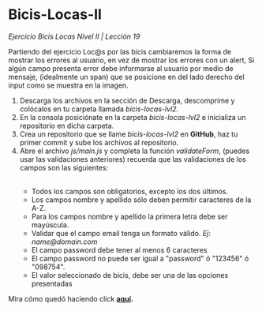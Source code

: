 # Bicis-Locas-II
<em>Ejercicio Bicis Locas Nivel II | Lección 19</em>

Partiendo del ejercicio Loc@s por las bicis cambiaremos la forma de mostrar los errores al usuario, 
en vez de mostrar los errores con un alert, Si algún campo presenta error debe informarse al usuario por medio de mensaje, 
(idealmente un span) que se posicione en del lado derecho del input como se muestra en la imagen.

<ol>
  <li>Descarga los archivos en la sección de Descarga, descomprime y colócalos en tu carpeta llamada <em>bicis-locas-lvl2.</em></li>
  <li>En la consola posiciónate en la carpeta <em>bicis-locas-lvl2</em> e inicializa un repositorio en dicha carpeta.</li>
  <li>Crea un repositorio que se llame <em>bicis-locas-lvl2</em> en <strong>GitHub</strong>, haz tu primer commit y sube los archivos al repositorio.</li>
  <li>Abre el archivo <em>js/main.js</em> y completa la función <em>validateForm</em>, (puedes usar las validaciones anteriores) recuerda que las validaciones de los campos son las siguientes:</li><br>
    <ul>
      <li>Todos los campos son obligatorios, excepto los dos últimos.</li>
      <li>Los campos nombre y apellido sólo deben permitir caracteres de la A-Z.</li>
      <li>Para los campos nombre y apellido la primera letra debe ser mayúscula.</li>
      <li>Validar que el campo email tenga un formato válido. <em>Ej: name@domain.com</em></li>
      <li>El campo password debe tener al menos 6 caracteres</li>
      <li>El campo password no puede ser igual a "password" ó "123456" ó "098754".</li>
      <li>El valor seleccionado de bicis, debe ser una de las opciones presentadas</li>
    </ul>
</ol>

Mira cómo quedó haciendo click <strong><a href="https://itsandromeda.github.io/Bicis-Locas-2/" target="_blank">aquí</a>.</strong>
